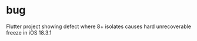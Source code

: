 # bug

Flutter project showing defect where 8+ isolates causes hard unrecoverable freeze in iOS 18.3.1
